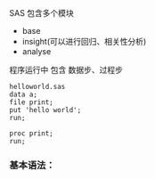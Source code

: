 SAS 包含多个模块
- base
- insight(可以进行回归、相关性分析)
- analyse


程序运行中 包含 数据步、过程步
``` SAS
helloworld.sas
data a;
file print;
put 'hello world';
run;

proc print;
run;
```

### 基本语法：	
